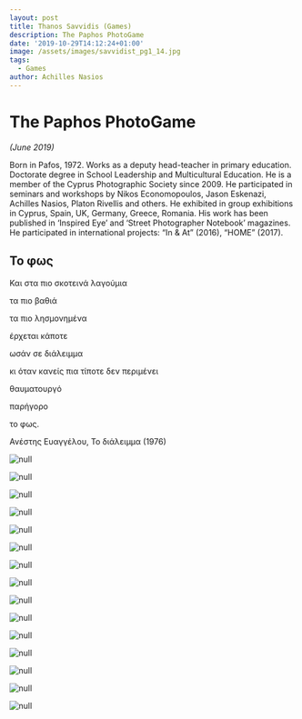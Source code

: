 ```yaml
---
layout: post
title: Thanos Savvidis (Games)
description: The Paphos PhotoGame
date: '2019-10-29T14:12:24+01:00'
image: /assets/images/savvidist_pg1_14.jpg
tags:
  - Games
author: Achilles Nasios
---
```

# The Paphos PhotoGame

_(June 2019)_

Born in Pafos, 1972. Works as a deputy head-teacher in primary education. Doctorate degree in School Leadership and Multicultural Education. He is a member of the Cyprus Photographic Society since 2009. He participated in seminars and workshops by Nikos Economopoulos, Jason Eskenazi, Achilles Nasios, Platon Rivellis and others. He exhibited in group exhibitions in Cyprus, Spain, UK, Germany, Greece, Romania. His work has been published in ‘Inspired Eye’ and ‘Street Photographer Notebook’ magazines. He participated in international projects: “In & At” (2016), “HOME” (2017).

## Το φως

Και στα πιο σκοτεινά λαγούμια

τα πιο βαθιά

τα πιο λησμονημένα

έρχεται κάποτε

ωσάν σε διάλειμμα

κι όταν κανείς πια τίποτε δεν περιμένει

θαυματουργό

παρήγορο

το φως.

Ανέστης Ευαγγέλου, Το διάλειμμα (1976)

![null](/assets/images/savvidist_pg1_01.jpg)

![null](/assets/images/savvidist_pg1_02.jpg)

![null](/assets/images/savvidist_pg1_06.jpg)

![null](/assets/images/savvidist_pg1_04.jpg)

![null](/assets/images/savvidist_pg1_05.jpg)

![null](/assets/images/savvidist_pg1_06.jpg)

![null](/assets/images/savvidist_pg1_07.jpg)

![null](/assets/images/savvidist_pg1_08.jpg)

![null](/assets/images/savvidist_pg1_09.jpg)

![null](/assets/images/savvidist_pg1_10.jpg)

![null](/assets/images/savvidist_pg1_11.jpg)

![null](/assets/images/savvidist_pg1_12.jpg)

![null](/assets/images/savvidist_pg1_13.jpg)

![null](/assets/images/savvidist_pg1_14.jpg)

![null](/assets/images/savvidist_pg1_15.jpg)
